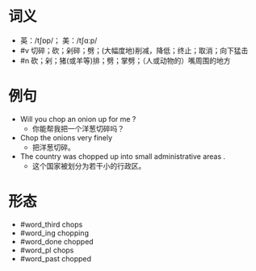 # 词义
- 英：/tʃɒp/； 美：/tʃɑːp/
- #v 切碎；砍；剁碎；劈；(大幅度地)削减，降低；终止；取消；向下猛击
- #n 砍；剁；猪(或羊等)排；劈；掌劈；（人或动物的）嘴周围的地方
# 例句
- Will you chop an onion up for me ?
	- 你能帮我把一个洋葱切碎吗？
- Chop the onions very finely
	- 把洋葱切碎。
- The country was chopped up into small administrative areas .
	- 这个国家被划分为若干小的行政区。
# 形态
- #word_third chops
- #word_ing chopping
- #word_done chopped
- #word_pl chops
- #word_past chopped
